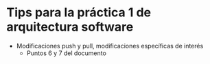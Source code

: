 # Tips para la práctica 1 de arquitectura software

- Modificaciones push y pull, modificaciones específicas de interés
    - Puntos 6 y 7 del documento